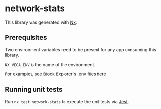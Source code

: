 # network-stats

This library was generated with [Nx](https://nx.dev).

## Prerequisites

Two environment variables need to be present for any app consuming this library.

`NX_VEGA_ENV` is the name of the environment.

For examples, see Block Explorer's .env files [here](../../apps/explorer)

## Running unit tests

Run `nx test network-stats` to execute the unit tests via [Jest](https://jestjs.io).
